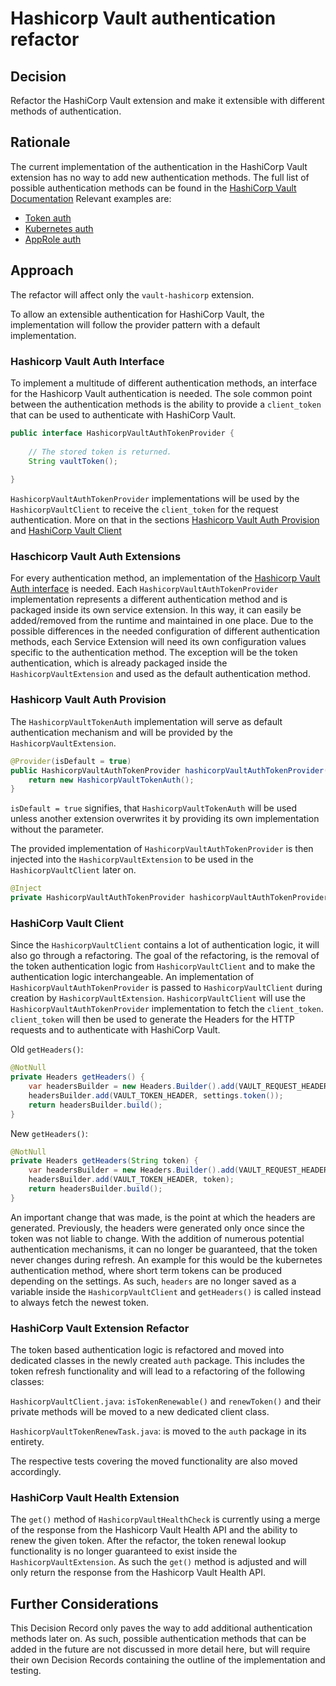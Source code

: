 # Hashicorp Vault authentication refactor

## Decision

Refactor the HashiCorp Vault extension and make it extensible with different methods of authentication.

## Rationale

The current implementation of the authentication in the HashiCorp Vault extension has no way to add new authentication methods.
The full list of possible authentication methods can be found in the [HashiCorp Vault Documentation](https://developer.hashicorp.com/vault/docs/auth)
Relevant examples are:

* [Token auth](https://developer.hashicorp.com/vault/docs/auth/token)
* [Kubernetes auth](https://developer.hashicorp.com/vault/docs/auth/kubernetes)
* [AppRole auth](https://developer.hashicorp.com/vault/docs/auth/approle)

## Approach

The refactor will affect only the `vault-hashicorp` extension.

To allow an extensible authentication for HashiCorp Vault, the implementation will follow the provider pattern with a default implementation.

### Hashicorp Vault Auth Interface

To implement a multitude of different authentication methods, an interface for the Hashicorp Vault authentication is needed.
The sole common point between the authentication methods is the ability to provide a `client_token` that can be used to authenticate with HashiCorp Vault.

```java
public interface HashicorpVaultAuthTokenProvider {
    
    // The stored token is returned.
    String vaultToken();
    
}
```

`HashicorpVaultAuthTokenProvider` implementations will be used by the `HashicorpVaultClient` to receive the `client_token` for the request authentication.
More on that in the sections [Hashicorp Vault Auth Provision](#Hashicorp-Vault-Auth-Provision) and [HashiCorp Vault Client](#HashiCorp-Vault-Client)

### Haschicorp Vault Auth Extensions

For every authentication method, an implementation of the [Hashicorp Vault Auth interface](#hashicorp-vault-auth-interface) is needed.
Each `HashicorpVaultAuthTokenProvider` implementation represents a different authentication method and is packaged inside its own service extension.
In this way, it can easily be added/removed from the runtime and maintained in one place.
Due to the possible differences in the needed configuration of different authentication methods, each Service Extension will need its own configuration values specific to the authentication method.
The exception will be the token authentication, which is already packaged inside the `HashicorpVaultExtension` and used as the default authentication method.

### Hashicorp Vault Auth Provision

The `HashicorpVaultTokenAuth` implementation will serve as default authentication mechanism and will be provided by the `HashicorpVaultExtension`.

```java
@Provider(isDefault = true)
public HashicorpVaultAuthTokenProvider hashicorpVaultAuthTokenProvider() {
    return new HashicorpVaultTokenAuth();
}
```

`isDefault = true` signifies, that `HashicorpVaultTokenAuth` will be used unless another extension overwrites it by providing its own implementation without the parameter.

The provided implementation of `HashicorpVaultAuthTokenProvider` is then injected into the `HashicorpVaultExtension` to be used in the `HashicorpVaultClient` later on.

```java
@Inject
private HashicorpVaultAuthTokenProvider hashicorpVaultAuthTokenProvider;
```

### HashiCorp Vault Client

Since the `HashicorpVaultClient` contains a lot of authentication logic, it will also go through a refactoring.
The goal of the refactoring, is the removal of the token authentication logic from `HashicorpVaultClient` and to make the authentication logic interchangeable.
An implementation of `HashicorpVaultAuthTokenProvider` is passed to `HashicorpVaultClient` during creation by `HashicorpVaultExtension`.
`HashicorpVaultClient` will use the `HashicorpVaultAuthTokenProvider` implementation to fetch the `client_token`.
`client_token` will then be used to generate the Headers for the HTTP requests and to authenticate with HashiCorp Vault.

Old `getHeaders()`:

```java
@NotNull
private Headers getHeaders() {
    var headersBuilder = new Headers.Builder().add(VAULT_REQUEST_HEADER, Boolean.toString(true));
    headersBuilder.add(VAULT_TOKEN_HEADER, settings.token());
    return headersBuilder.build();
}
```

New `getHeaders()`:

```java
@NotNull
private Headers getHeaders(String token) {
    var headersBuilder = new Headers.Builder().add(VAULT_REQUEST_HEADER, Boolean.toString(true));
    headersBuilder.add(VAULT_TOKEN_HEADER, token);
    return headersBuilder.build();
}
```

An important change that was made, is the point at which the headers are generated.
Previously, the headers were generated only once since the token was not liable to change.
With the addition of numerous potential authentication mechanisms, it can no longer be guaranteed, that the token never changes during refresh.
An example for this would be the kubernetes authentication method, where short term tokens can be produced depending on the settings.
As such, `headers` are no longer saved as a variable inside the `HashicorpVaultClient` and `getHeaders()` is called instead to always fetch the newest token.

### HashiCorp Vault Extension Refactor

The token based authentication logic is refactored and moved into dedicated classes in the newly created `auth` package.
This includes the token refresh functionality and will lead to a refactoring of the following classes:

`HashicorpVaultClient.java`: `isTokenRenewable()` and `renewToken()` and their private methods will be moved to a new dedicated client class.

`HashicorpVaultTokenRenewTask.java`: is moved to the `auth` package in its entirety.

The respective tests covering the moved functionality are also moved accordingly.


### HashiCorp Vault Health Extension

The `get()` method of `HashicorpVaultHealthCheck` is currently using a merge of the response from the Hashicorp Vault Health API and the ability to renew the given token.
After the refactor, the token renewal lookup functionality  is no longer guaranteed to exist inside the `HashicorpVaultExtension`.
As such the `get()` method is adjusted and will only return the response from the Hashicorp Vault Health API.

## Further Considerations

This Decision Record only paves the way to add additional authentication methods later on.
As such, possible authentication methods that can be added in the future are not discussed in more detail here, but will require their own Decision Records containing the outline of the implementation and testing.
